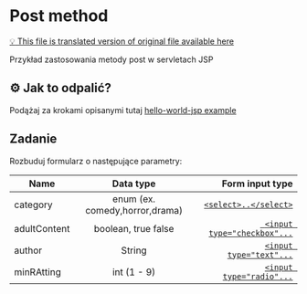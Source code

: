 # Post method

[:bulb: This file is translated version of original file available here](README.md)

Przykład zastosowania metody post w servletach JSP

## :gear: Jak to odpalić?
Podążaj za krokami opisanymi tutaj [hello-world-jsp example](../00_hello-world-jsp/README.pl.md)

## Zadanie
Rozbuduj formularz o następujące parametry:

| Name          | Data type                      | Form input type                                                       |
| ------------- |:------------------------------:| ---------------------------------------------------------------------:|
| category      | enum (ex. comedy,horror,drama) | [`<select>..</select>`](https://www.w3schools.com/tags/tag_select.asp)|
| adultContent  | boolean, true false            | [` <input type="checkbox"...`](https://www.w3schools.com/tags/att_input_checked.asp)|
| author        | String                         | [`<input type="text"...`](https://www.w3schools.com/tags/tag_input.asp)|
| minRAtting    | int (1 - 9)                    | [`<input type="radio"...`](https://www.w3schools.com/html/html_forms.asp)|
